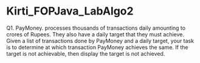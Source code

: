 # Kirti_FOPJava_LabAlgo2

Q1. PayMoney. processes thousands of transactions daily amounting to crores of Rupees. They also have a daily target that they must achieve. Given a list of transactions done by PayMoney and a daily target, your task is to determine at which transaction PayMoney achieves the same. If the target is not achievable, then display the target is not achieved.
